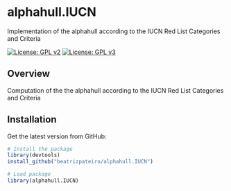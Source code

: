 # alphahull.IUCN
 Implementation of the alphahull according to the IUCN Red List Categories and Criteria
 
[![License: GPL v2](https://img.shields.io/badge/License-GPL_v2-blue.svg)](https://www.gnu.org/licenses/old-licenses/gpl-2.0.en.html)
[![License: GPL v3](https://img.shields.io/badge/License-GPL_v3-blue.svg)](https://www.gnu.org/licenses/gpl-3.0)

## Overview

Computation of the the alphahull according to the IUCN Red List Categories and Criteria

## Installation

Get the latest version from GitHub:

``` r
# Install the package
library(devtools)
install_github("beatrizpateiro/alphahull.IUCN")

# Load package
library(alphahull.IUCN)
```

